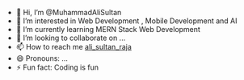 - 👋 Hi, I’m @MuhammadAliSultan
- 👀 I’m interested in Web Development , Mobile Development and AI
- 🌱 I’m currently learning MERN Stack Web Development
- 💞️ I’m looking to collaborate on ...
- 📫 How to reach me [ali_sultan_raja](https://www.instagram.com/ali_sultan_raja/)
- 😄 Pronouns: ...
- ⚡ Fun fact: Coding is fun

<!---
MuhammadAliSultan/MuhammadAliSultan is a ✨ special ✨ repository because its `README.md` (this file) appears on your GitHub profile.
You can click the Preview link to take a look at your changes.
--->
